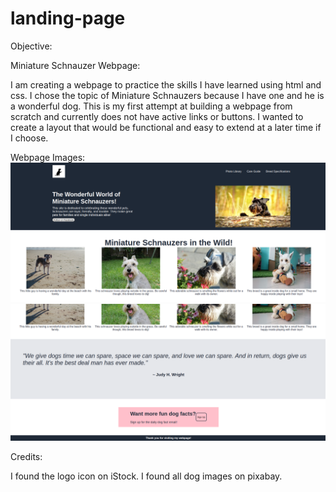 # landing-page

Objective:

Miniature Schnauzer Webpage:

I am creating a webpage to practice the skills I have learned using html and css. I chose the topic of Miniature Schnauzers because I have one and he is a wonderful dog. This is my first attempt at building a webpage from scratch and currently does not have active links or buttons. I wanted to create a layout that would be functional and easy to extend at a later time if I choose.

Webpage Images:
![](images/webpagetop.png)
![](images/webpagebottom.png)

Credits:

I found the logo icon on iStock.
I found all dog images on pixabay.

